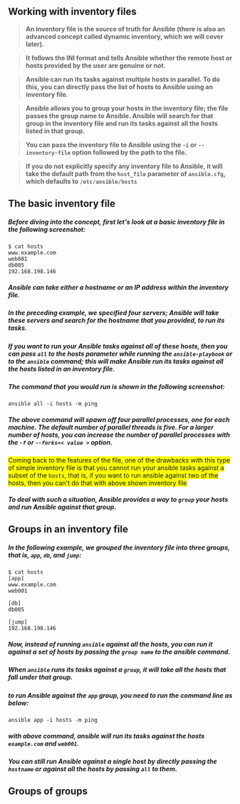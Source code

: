 ## Working with inventory files

> **An inventory file is the source of truth for Ansible (there is also an advanced concept called dynamic inventory, which we will cover later).**

> **It follows the INI format and tells Ansible whether the remote host or hosts provided by the user are genuine or not.**

> **Ansible can run its tasks against multiple hosts in parallel. To do this, you can directly pass the list of hosts to Ansible using an inventory file.**

> **Ansible allows you to group your hosts in the inventory file; the file passes the group name to Ansible. Ansible will search for that group in the inventory file and run its tasks against all the hosts listed in that group.**

> **You can pass the inventory file to Ansible using the `-i` or `--inventory-file` option followed by the path to the file.**

> **If you do not explicitly specify any inventory file to Ansible, it will take the default path from the `host_file` parameter of `ansible.cfg`, which defaults to `/etc/ansible/hosts`**

## The basic inventory file

##### Before diving into the concept, first let's look at a basic inventory file in the following screenshot:

```
$ cat hosts
www.example.com
web001
db005
192.168.198.146
```

##### Ansible can take either a hostname or an IP address within the inventory file. 

##### In the preceding example, we specified four servers; Ansible will take these servers and search for the hostname that you provided, to run its tasks. 

##### If you want to run your Ansible tasks against all of these hosts, then you can pass `all` to the hosts parameter while running the `ansible-playbook` or to the `ansible` command; this will make Ansible run its tasks against all the hosts listed in an inventory file.

##### The command that you would run is shown in the following screenshot:

```
ansible all -i hosts -m ping
```

##### The above command will spawn off four parallel processes, one for each machine. The default number of parallel threads is five. For a larger number of hosts, you can increase the number of parallel processes with the `-f` or `--forks=< value >` option.

<span style="background-color: #FFFF00"> Coming back to the features of the file, one of the drawbacks with this type of simple inventory file is that you cannot run your ansible tasks against a subset of the `hosts`, that is, if you want to run ansible against two of the hosts, then you can't do that with above shown inventory file </span>

##### To deal with such a situation, Ansible provides a way to `group` your hosts and run Ansible against that group.

## Groups in an inventory file

##### In the following example, we grouped the inventory file into three groups, that is, `app`, `db`, and `jump`:

```
$ cat hosts
[app]
www.example.com
web001

[db]
db005

[jump]
192.168.198.146
```

##### Now, instead of running `ansible` against all the hosts, you can run it against a set of hosts by passing the `group name` to the ansible command. 

##### When `ansible` runs its tasks against a `group`, it will take all the hosts that fall under that group. 

##### to run Ansible against the `app` group, you need to run the command line as below:

```
ansible app -i hosts -m ping 
```

##### with above command, ansible will run its tasks against the hosts `example.com` and `web001`.

##### You can still run Ansible against a single host by directly passing the `hostname` or against all the hosts by passing `all` to them.

## Groups of groups
